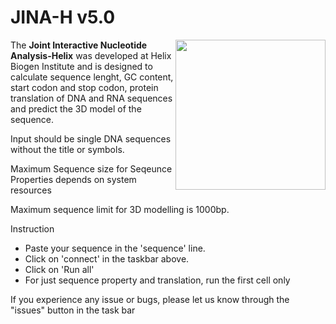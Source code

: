 # JINA-H v5.0
<img src="https://github.com/jrhtdo/JINA-H/blob/main/Helix%20Logo-min.png?raw=true" height="200" align="right" style="height:240px">

The **Joint Interactive Nucleotide Analysis-Helix**  was developed at Helix Biogen Institute and is designed to calculate sequence lenght, GC content, start codon and stop codon, protein translation of DNA and RNA sequences and predict the 3D model of the sequence. 

Input should be single DNA sequences without the title or symbols.

Maximum Sequence size for Seqeunce Properties depends on system resources

Maximum sequence limit for 3D modelling is 1000bp.

Instruction

* Paste your sequence in the 'sequence' line.
* Click on 'connect' in the taskbar above.
* Click on 'Run all'
* For just sequence property and translation, run the first cell only

If you experience any issue or bugs, please let us know through the "issues" button in the task bar
